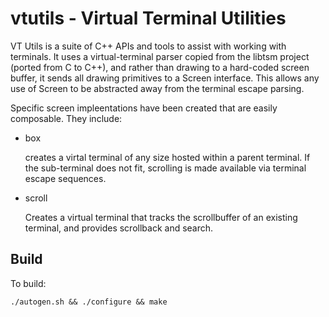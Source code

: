 # vtutils - Virtual Terminal Utilities

VT Utils is a suite of C++ APIs and tools to assist with working with
terminals. It uses a virtual-terminal parser copied from the libtsm
project (ported from C to C++), and rather than drawing to a hard-coded
screen buffer, it sends all drawing primitives to a Screen interface. This
allows any use of Screen to be abstracted away from the terminal escape
parsing.

Specific screen impleentations have been created that are easily composable.
They include:

* box

  creates a virtal terminal of any size hosted within a parent terminal.
  If the sub-terminal does not fit, scrolling is made available via terminal
  escape sequences.

* scroll

  Creates a virtual terminal that tracks the scrollbuffer of an existing
  terminal, and provides scrollback and search.

## Build

To build:

```
./autogen.sh && ./configure && make
```


